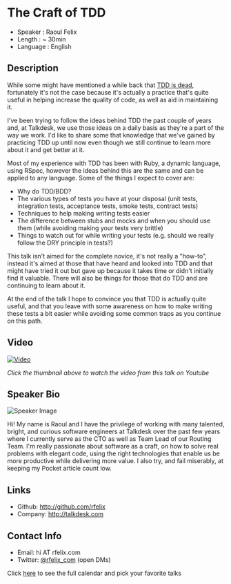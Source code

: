 The Craft of TDD
================

* Speaker   : Raoul Felix
* Length    : ~ 30min
* Language  : English

Description
-----------

While some might have mentioned a while back that
[TDD is dead](http://martinfowler.com/articles/is-tdd-dead/), fortunately it's
not the case because it's actually a practice that's quite useful in helping
increase the quality of code, as well as aid in maintaining it.

I've been trying to follow the ideas behind TDD the past couple of years and, at
Talkdesk, we use those ideas on a daily basis as they're a part of the way we
work. I'd like to share some that knowledge that we've gained by practicing TDD
up until now even though we still continue to learn more about it and get better
at it.

Most of my experience with TDD has been with Ruby, a dynamic language, using
RSpec, however the ideas behind this are the same and can be applied to any
language. Some of the things I expect to cover are:

- Why do TDD/BDD?
- The various types of tests you have at your disposal (unit tests, integration
  tests, acceptance tests, smoke tests, contract tests)
- Techniques to help making writing tests easier
- The difference between stubs and mocks and when you should use them (while
  avoiding making your tests very brittle)
- Things to watch out for while writing your tests (e.g. should we really follow
  the DRY principle in tests?)

This talk isn't aimed for the complete novice, it's not really a "how-to",
instead it's aimed at those that have heard and looked into TDD and that might
have tried it out but gave up because it takes time or didn't initially find it
valuable. There will also be things for those that do TDD and are continuing to
learn about it.

At the end of the talk I hope to convince you that TDD is actually quite useful,
and that you leave with some awareness on how to make writing these tests a bit
easier while avoiding some common traps as you continue on this path.

Video
-----

[![Video](https://img.youtube.com/vi/nQ2ne-qEVGU/maxresdefault.jpg)](https://www.youtube.com/watch?v=nQ2ne-qEVGU)

_Click the thumbnail above to watch the video from this talk on Youtube_

Speaker Bio
-----------

![Speaker Image](https://avatars0.githubusercontent.com/u/9947?v=3&s=466)

Hi! My name is Raoul and I have the privilege of working with many talented,
bright, and curious software engineers at Talkdesk over the past few years where
I currently serve as the CTO as well as Team Lead of our Routing Team. I'm
really passionate about software as a craft, on how to solve real problems with
elegant code, using the right technologies that enable us be more productive
while delivering more value. I also try, and fail miserably, at keeping my
Pocket article count low.

Links
-----

* Github: http://github.com/rfelix
* Company: http://talkdesk.com

Contact Info
------------

* Email: hi AT rfelix.com
* Twitter: [@rfelix_com](https://twitter.com/rfelix_com) (open DMs)

Click [here][1] to see the full calendar and pick your favorite talks

[1]: https://pixels.camp/schedule/
